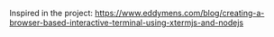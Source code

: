 Inspired in the project: https://www.eddymens.com/blog/creating-a-browser-based-interactive-terminal-using-xtermjs-and-nodejs

